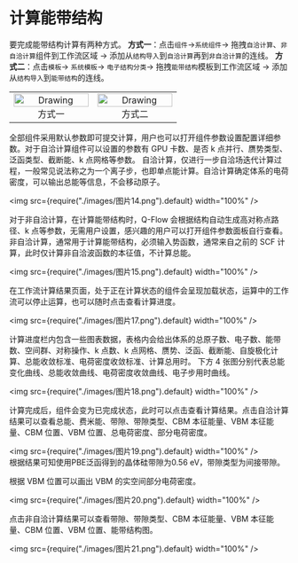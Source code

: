 # 计算能带结构

要完成能带结构计算有两种方式。
**方式一**：点击`组件`→`系统组件`→ 拖拽`自洽计算`、`非自洽计算`组件到工作流区域 → 添加从`结构导入`到`自洽计算`再到`非自洽计算`的连线。
**方式二**：点击`模板`→ `系统模板`→ `电子结构分类`→ 拖拽`能带结构`模板到工作流区域 → 添加从`结构导入`到`能带结构`的连线。

<table><tr>
    <td> 
        <center>
            <img src={require("./images/图片12.png").default} alt="Drawing" width='100%'/>
            <font>方式一</font>
        </center>
    </td>
    <td> 
        <center>
            <img src={require("./images/图片13.png").default} alt="Drawing" width='100%'/>
            <font>方式二</font>
        </center>
    </td>
</tr></table>

全部组件采用默认参数即可提交计算，用户也可以打开组件参数设置配置详细参数。对于自洽计算组件可以设置的参数有 GPU 卡数、是否 k 点并行、赝势类型、泛函类型、截断能、k 点网格等参数。
自洽计算，仅进行一步自洽场迭代计算过程，一般常见说法称之为一个离子步，也即单点能计算。自洽计算确定体系的电荷密度，可以输出总能等信息，不会移动原子。

<img src={require("./images/图片14.png").default} width="100%" />   

对于非自洽计算，在计算能带结构时，Q-Flow 会根据结构自动生成高对称点路径、k 点等参数，无需用户设置，感兴趣的用户可以打开组件参数面板自行查看。
非自洽计算，通常用于计算能带结构，必须输入势函数，通常来自之前的 SCF 计算，此时仅计算非自洽波函数的本征值，不计算总能。

<img src={require("./images/图片15.png").default} width="100%" />   

在工作流计算结果页面，处于正在计算状态的组件会呈现加载状态，运算中的工作流可以停止运算，也可以随时点击查看计算进度。

<img src={require("./images/图片17.png").default} width="100%" />   

计算进度栏内包含一些图表数据，表格内会给出体系的总原子数、电子数、能带数、空间群、对称操作、k 点数、k 点网格、赝势、泛函、截断能、自旋极化计算、总能收敛标准、电荷密度收敛标准、计算总用时。
下方 4 张图分别代表总能变化曲线、总能收敛曲线、电荷密度收敛曲线、电子步用时曲线。

<img src={require("./images/图片18.png").default} width="100%" />   

计算完成后，组件会变为已完成状态，此时可以点击查看计算结果。点击自洽计算结果可以查看总能、费米能、带隙、带隙类型、CBM 本征能量、VBM 本征能量、CBM 位置、VBM 位置、总电荷密度、部分电荷密度。

<img src={require("./images/图片19.png").default} width="100%" />   
根据结果可知使用PBE泛函得到的晶体硅带隙为0.56 eV，带隙类型为间接带隙。

根据 VBM 位置可以画出 VBM 的实空间部分电荷密度。

<img src={require("./images/图片20.png").default} width="100%" />   

点击非自洽计算结果可以查看带隙、带隙类型、CBM 本征能量、VBM 本征能量、CBM 位置、VBM 位置、能带结构图。

<img src={require("./images/图片21.png").default} width="100%" />   

